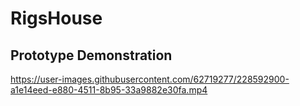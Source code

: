 # RigsHouse

## Prototype Demonstration
https://user-images.githubusercontent.com/62719277/228592900-a1e14eed-e880-4511-8b95-33a9882e30fa.mp4

